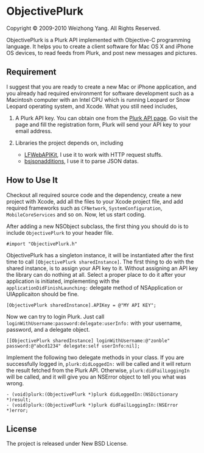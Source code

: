 # ObjectivePlurk

Copyright © 2009-2010 Weizhong Yang. All Rights Reserved.

ObjectivePlurk is a Plurk API implemented with Objective-C programming language. It helps you to create a client software for Mac OS X and iPhone OS devices, to read feeds from Plurk, and post new messages and pictures.

## Requirement

I suggest that you are ready to create a new Mac or iPhone application, and you already had required environment for software development such as a Macintosh computer with an Intel CPU which is running Leopard or Snow Leopard operating system, and Xcode. What you still need includes,

1. A Plurk API key. You can obtain one from the [Plurk API page](http://www.plurk.com/API). Go visit the page and fill the registration form, Plurk will send your API key to your email address.

2. Libraries the project depends on, including
	* [LFWebAPIKit](http://github.com/lukhnos/LFWebAPIKit/), I use it to work with HTTP request stuffs.
	* [bsjsonadditions](http://github.com/blakeseely/bsjsonadditions), I use it to parse JSON datas.

## How to Use It

Checkout all required source code and the dependency, create a new project with Xcode, add all the files to your Xcode project file, and add required frameworks such as ``CFNetwork``, ``SystemConfiguration``, ``MobileCoreServices`` and so on. Now, let us start coding.

After adding a new NSObject subclass, the first thing you should do is to include ``ObjectivePlurk`` to your header file.

	#import "ObjectivePlurk.h"

ObjectivePlurk has a singleton instance, it will be instantiated after the first time to call ``[ObjectivePlurk sharedInstance]``. The first thing to do with the shared instance, is to assign your API key to it. Without assigning an API key the library can do nothing at all. Select a proper place to do it after your application is initiated, implementing with the ``applicationDidFinishLaunching:`` delegate method of NSApplication or UIApplicaiton should be fine.

	[ObjectivePlurk sharedInstance].APIKey = @"MY API KEY";

Now we can try to login Plurk. Just call ``loginWithUsername:password:delegate:userInfo:`` with your username, password, and a delegate object.

	[[ObjectivePlurk sharedInstance] loginWithUsername:@"zonble" password:@"abcd1234" delegate:self userInfo:nil];

Implement the following two delegate methods in your class. If you are successfully logged in, ``plurk:didLoggedIn:`` will be called and it will return the result fetched from the Plurk API. Otherwise, ``plurk:didFailLoggingIn`` will be called, and it will give you an NSError object to tell you what was wrong.

	- (void)plurk:(ObjectivePlurk *)plurk didLoggedIn:(NSDictionary *)result;
	- (void)plurk:(ObjectivePlurk *)plurk didFailLoggingIn:(NSError *)error;
	

## License

The project is released under New BSD License.